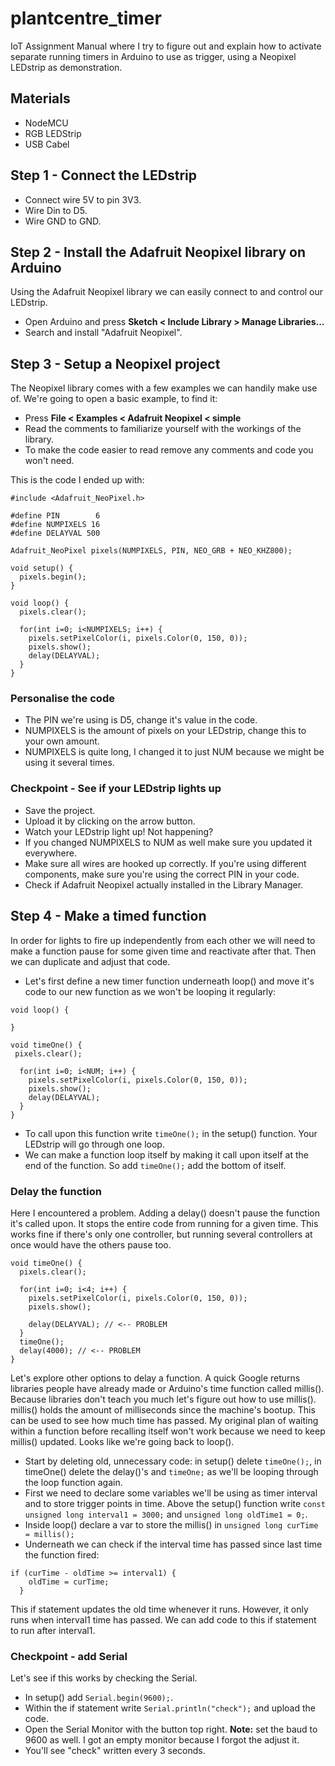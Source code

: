 # plantcentre_timer
IoT Assignment Manual where I try to figure out and explain how to activate separate running timers in Arduino to use as trigger, using a Neopixel LEDstrip as demonstration.

## Materials
* NodeMCU
* RGB LEDStrip
* USB Cabel

## Step 1 - Connect the LEDstrip
- Connect wire 5V to pin 3V3.
- Wire Din to D5.
- Wire GND to GND.

## Step 2 - Install the Adafruit Neopixel library on Arduino
Using the Adafruit Neopixel library we can easily connect to and control our LEDstrip.

- Open Arduino and press **Sketch < Include Library > Manage Libraries...**
- Search and install "Adafruit Neopixel".

## Step 3 - Setup a Neopixel project
The Neopixel library comes with a few examples we can handily make use of.
We're going to open a basic example, to find it:

- Press **File < Examples < Adafruit Neopixel < simple**
- Read the comments to familiarize yourself with the workings of the library.
- To make the code easier to read remove any comments and code you won't need.

This is the code I ended up with:
```
#include <Adafruit_NeoPixel.h>

#define PIN        6 
#define NUMPIXELS 16 
#define DELAYVAL 500

Adafruit_NeoPixel pixels(NUMPIXELS, PIN, NEO_GRB + NEO_KHZ800);

void setup() {
  pixels.begin(); 
}

void loop() {
  pixels.clear(); 

  for(int i=0; i<NUMPIXELS; i++) { 
    pixels.setPixelColor(i, pixels.Color(0, 150, 0));
    pixels.show(); 
    delay(DELAYVAL);
  }
}
```
### Personalise the code
- The PIN we're using is D5, change it's value in the code.
- NUMPIXELS is the amount of pixels on your LEDstrip, change this to your own amount.
- NUMPIXELS is quite long, I changed it to just NUM because we might be using it several times.

### Checkpoint - See if your LEDstrip lights up
- Save the project.
- Upload it by clicking on the arrow button.
- Watch your LEDstrip light up!
Not happening?
- If you changed NUMPIXELS to NUM as well make sure you updated it everywhere.
- Make sure all wires are hooked up correctly. If you're using different components, make sure you're using the correct PIN in your code.
- Check if Adafruit Neopixel actually installed in the Library Manager.

## Step 4 - Make a timed function
In order for lights to fire up independently from each other we will need to make a function pause for some given time and reactivate after that. Then we can duplicate and adjust that code.

- Let's first define a new timer function underneath loop() and move it's code to our new function as we won't be looping it regularly:
```
void loop() {

}

void timeOne() {
 pixels.clear(); 

  for(int i=0; i<NUM; i++) { 
    pixels.setPixelColor(i, pixels.Color(0, 150, 0));
    pixels.show(); 
    delay(DELAYVAL);
  }
}
```
- To call upon this function write `timeOne();` in the setup() function. Your LEDstrip will go through one loop.
- We can make a function loop itself by making it call upon itself at the end of the function. So add `timeOne();` add the bottom of itself.

### Delay the function
Here I encountered a problem. Adding a delay() doesn't pause the function it's called upon. It stops the entire code from running for a given time. This works fine if there's only one controller, but running several controllers at once would have the others pause too. 

```
void timeOne() {
  pixels.clear(); 

  for(int i=0; i<4; i++) { 
    pixels.setPixelColor(i, pixels.Color(0, 150, 0));
    pixels.show(); 
    
    delay(DELAYVAL); // <-- PROBLEM
  }
  timeOne();
  delay(4000); // <-- PROBLEM
}
```

Let's explore other options to delay a function. A quick Google returns libraries people have already made or Arduino's time function called millis(). Because libraries don't teach you much let's figure out how to use millis(). millis() holds the amount of milliseconds since the machine's bootup. This can be used to see how much time has passed. My original plan of waiting within a function before recalling itself won't work because we need to keep millis() updated. Looks like we're going back to loop().

- Start by deleting old, unnecessary code: in setup() delete `timeOne();`, in timeOne() delete the delay()'s and `timeOne;` as we'll be looping through the loop function again.
- First we need to declare some variables we'll be using as timer interval and to store trigger points in time. Above the setup() function write `const unsigned long interval1 = 3000;` and `unsigned long oldTime1 = 0;`.
- Inside loop() declare a var to store the millis() in `unsigned long curTime = millis();`
- Underneath we can check if the interval time has passed since last time the function fired:
```
if (curTime - oldTime >= interval1) {
    oldTime = curTime;
  }
```
This if statement updates the old time whenever it runs. However, it only runs when interval1 time has passed. We can add code to this if statement to run after interval1.

### Checkpoint - add Serial
Let's see if this works by checking the Serial.
- In setup() add `Serial.begin(9600);`.
- Within the if statement write `Serial.println("check");` and upload the code.
- Open the Serial Monitor with the button top right. **Note:** set the baud to 9600 as well. I got an empty monitor because I forgot the adjust it.
- You'll see "check" written every 3 seconds.

